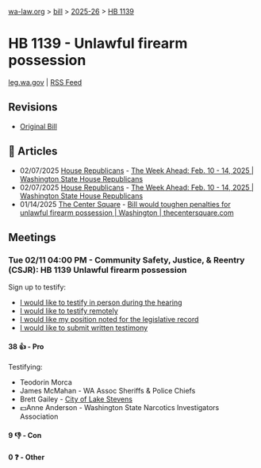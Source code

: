 [wa-law.org](/) > [bill](/bill/) > [2025-26](/bill/2025-26/) > [HB 1139](/bill/2025-26/hb/1139/)

# HB 1139 - Unlawful firearm possession
[leg.wa.gov](https://app.leg.wa.gov/billsummary?BillNumber=1139&Year=2025&Initiative=false) | [RSS Feed](./rss.xml)

## Revisions
* [Original Bill](1/)

## 📰 Articles
* 02/07/2025 [House Republicans](/org/house_republicans/) - [The Week Ahead: Feb. 10 - 14, 2025 | Washington State House Republicans](http://houserepublicans.wa.gov/week/the-week-ahead-feb-10-14-2025/#:~:text=HB%201139)
* 02/07/2025 [House Republicans](/org/house_republicans/) - [The Week Ahead: Feb. 10 - 14, 2025 | Washington State House Republicans](https://houserepublicans.wa.gov/week/the-week-ahead-feb-10-14-2025/#:~:text=HB%201139)
* 01/14/2025 [The Center Square](/org/the_center_square/) - [Bill would toughen penalties for unlawful firearm possession | Washington | thecentersquare.com](https://www.thecentersquare.com/washington/article_32ffc044-d2c8-11ef-8adc-4758397a78de.html#:~:text=House%20Bill%201139)

## Meetings
### Tue 02/11 04:00 PM - Community Safety, Justice, & Reentry (CSJR): HB 1139 Unlawful firearm possession
Sign up to testify:
* [I would like to testify in person during the hearing](https://app.leg.wa.gov/csi/Testifier/Add?chamber=House&mId=32736&aId=163128&caId=25555&tId=1)
* [I would like to testify remotely](https://app.leg.wa.gov/csi/Testifier/Add?chamber=House&mId=32736&aId=163128&caId=25555&tId=2)
* [I would like my position noted for the legislative record](https://app.leg.wa.gov/csi/Testifier/Add?chamber=House&mId=32736&aId=163128&caId=25555&tId=3)
* [I would like to submit written testimony](https://app.leg.wa.gov/csi/Testifier/Add?chamber=House&mId=32736&aId=163128&caId=25555&tId=4)

#### 38 👍 - Pro
Testifying:
* Teodorin Morca
* James McMahan - WA Assoc Sheriffs & Police Chiefs
* Brett Gailey - [City of Lake Stevens](/org/city_of_lake_stevens/)
* 💵Anne Anderson - Washington State Narcotics Investigators Association

#### 9 👎 - Con

#### 0 ❓ - Other
